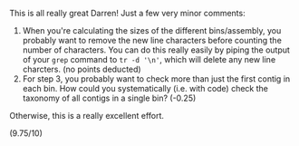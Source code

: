 This is all really great Darren! Just a few very minor comments:
1. When you're calculating the sizes of the different bins/assembly, you probably want to remove the new line characters before counting the number of characters. You can do this really easily by piping the output of your `grep` command to `tr -d '\n'`, which will delete any new line charcters. (no points deducted)
2. For step 3, you probably want to check more than just the first contig in each bin. How could you systematically (i.e. with code) check the taxonomy of all contigs in a single bin? (-0.25)

Otherwise, this is a really excellent effort.

(9.75/10)
